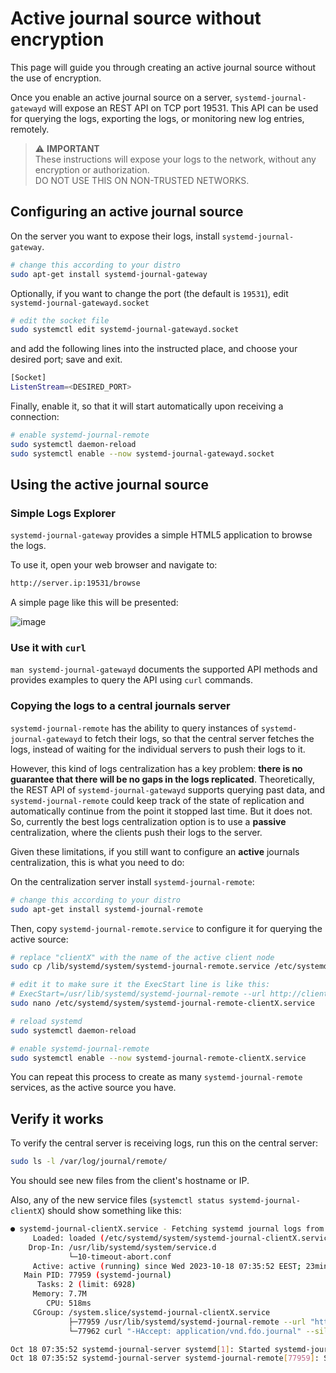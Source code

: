 # Active journal source without encryption

This page will guide you through creating an active journal source without the use of encryption.

Once you enable an active journal source on a server, `systemd-journal-gatewayd` will expose an REST API on TCP port 19531. This API can be used for querying the logs, exporting the logs, or monitoring new log entries, remotely.

> ⚠️ **IMPORTANT**<br/>
> These instructions will expose your logs to the network, without any encryption or authorization.<br/>
> DO NOT USE THIS ON NON-TRUSTED NETWORKS.

## Configuring an active journal source

On the server you want to expose their logs, install `systemd-journal-gateway`.

```bash
# change this according to your distro
sudo apt-get install systemd-journal-gateway
```

Optionally, if you want to change the port (the default is `19531`), edit `systemd-journal-gatewayd.socket`

```bash
# edit the socket file
sudo systemctl edit systemd-journal-gatewayd.socket
```

and add the following lines into the instructed place, and choose your desired port; save and exit.

```bash
[Socket]
ListenStream=<DESIRED_PORT>
```

Finally, enable it, so that it will start automatically upon receiving a connection:

```bash
# enable systemd-journal-remote
sudo systemctl daemon-reload 
sudo systemctl enable --now systemd-journal-gatewayd.socket
```

## Using the active journal source

### Simple Logs Explorer

`systemd-journal-gateway` provides a simple HTML5 application to browse the logs.

To use it, open your web browser and navigate to:

```txt
http://server.ip:19531/browse
```

A simple page like this will be presented:

![image](https://github.com/netdata/netdata/assets/2662304/4da88bf8-6398-468b-a359-68db0c9ad419)

### Use it with `curl`

`man systemd-journal-gatewayd` documents the supported API methods and provides examples to query the API using `curl` commands.

### Copying the logs to a central journals server

`systemd-journal-remote` has the ability to query instances of `systemd-journal-gatewayd` to fetch their logs, so that the central server fetches the logs, instead of waiting for the individual servers to push their logs to it.

However, this kind of logs centralization has a key problem: **there is no guarantee that there will be no gaps in the logs replicated**. Theoretically, the REST API of `systemd-journal-gatewayd` supports querying past data, and `systemd-journal-remote` could keep track of the state of replication and automatically continue from the point it stopped last time. But it does not. So, currently the best logs centralization option is to use a **passive** centralization, where the clients push their logs to the server.

Given these limitations, if you still want to configure an **active** journals centralization, this is what you need to do:

On the centralization server install `systemd-journal-remote`:

```bash
# change this according to your distro
sudo apt-get install systemd-journal-remote
```

Then, copy `systemd-journal-remote.service` to configure it for querying the active source:

```bash
# replace "clientX" with the name of the active client node
sudo cp /lib/systemd/system/systemd-journal-remote.service /etc/systemd/system/systemd-journal-remote-clientX.service

# edit it to make sure it the ExecStart line is like this:
# ExecStart=/usr/lib/systemd/systemd-journal-remote --url http://clientX:19531/entries?follow
sudo nano /etc/systemd/system/systemd-journal-remote-clientX.service

# reload systemd
sudo systemctl daemon-reload
```

```bash
# enable systemd-journal-remote
sudo systemctl enable --now systemd-journal-remote-clientX.service
```

You can repeat this process to create as many `systemd-journal-remote` services, as the active source you have.

## Verify it works

To verify the central server is receiving logs, run this on the central server:

```bash
sudo ls -l /var/log/journal/remote/
```

You should see new files from the client's hostname or IP.

Also, any of the new service files (`systemctl status systemd-journal-clientX`) should show something like this:

```bash
● systemd-journal-clientX.service - Fetching systemd journal logs from 192.168.2.146
     Loaded: loaded (/etc/systemd/system/systemd-journal-clientX.service; enabled; preset: disabled)
    Drop-In: /usr/lib/systemd/system/service.d
             └─10-timeout-abort.conf
     Active: active (running) since Wed 2023-10-18 07:35:52 EEST; 23min ago
   Main PID: 77959 (systemd-journal)
      Tasks: 2 (limit: 6928)
     Memory: 7.7M
        CPU: 518ms
     CGroup: /system.slice/systemd-journal-clientX.service
             ├─77959 /usr/lib/systemd/systemd-journal-remote --url "http://192.168.2.146:19531/entries?follow"
             └─77962 curl "-HAccept: application/vnd.fdo.journal" --silent --show-error "http://192.168.2.146:19531/entries?follow"

Oct 18 07:35:52 systemd-journal-server systemd[1]: Started systemd-journal-clientX.service - Fetching systemd journal logs from 192.168.2.146.
Oct 18 07:35:52 systemd-journal-server systemd-journal-remote[77959]: Spawning curl http://192.168.2.146:19531/entries?follow...
```
